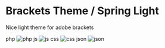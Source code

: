 Brackets Theme / Spring Light
============================
Nice light theme for adobe brackets

php ![php](https://raw.githubusercontent.com/MerryPanda/brackets-theme-spring-light/master/example/css.png) 
js ![js](https://raw.githubusercontent.com/MerryPanda/brackets-theme-spring-light/master/example/js.png) 
css ![css](https://raw.githubusercontent.com/MerryPanda/brackets-theme-spring-light/master/example/css.png) 
json ![json](https://raw.githubusercontent.com/MerryPanda/brackets-theme-spring-light/master/example/json.png) 
